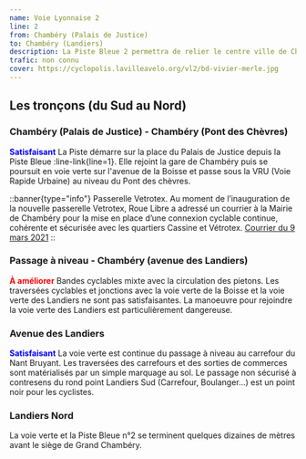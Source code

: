 ```yaml
---
name: Voie Lyonnaise 2
line: 2
from: Chambéry (Palais de Justice)
to: Chambéry (Landiers)
description: La Piste Bleue 2 permettra de relier le centre ville de Chambéry à la zone des Landiers Sud via la gare de Chambéry.
trafic: non connu
cover: https://cyclopolis.lavilleavelo.org/vl2/bd-vivier-merle.jpg
---
```


## Les tronçons (du Sud au Nord)

### Chambéry (Palais de Justice) - Chambéry (Pont des Chèvres)
<span style="color:blue;font-weight:bold">Satisfaisant</span> La Piste démarre sur la place du Palais de Justice depuis la Piste Bleue :line-link{line=1}. Elle rejoint la gare de Chambéry puis se poursuit en voie verte sur l'avenue de la Boisse et passe sous la VRU (Voie Rapide Urbaine) au niveau du Pont des chèvres.

::banner{type="info"}
Passerelle Vetrotex. Au moment de l’inauguration de la nouvelle passerelle Vetrotex, Roue Libre a adressé un courrier à la Mairie de Chambéry pour la mise en place d’une connexion cyclable continue, cohérente et sécurisée avec les quartiers Cassine et Vétrotex. <a href="https://rouelibre.net/wp-content/uploads/2023/05/2021-03-Courrier-RL-a-Chambery.-Liaison-Vetrotex-Cassine-BAT.pdf/" target="_blank">Courrier du 9 mars 2021</a>
::

### Passage à niveau - Chambéry (avenue des Landiers)

<span style="color:red;font-weight:bold">À améliorer</span> Bandes cyclables mixte avec la circulation des pietons.
Les traversées cyclables et jonctions avec la voie verte de la Boisse et la voie verte des Landiers ne sont pas satisfaisantes. La manoeuvre pour rejoindre la voie verte des Landiers est particulièrement dangereuse.

### Avenue des Landiers

<span style="color:blue;font-weight:bold">Satisfaisant</span> La voie verte est continue du passage à niveau au carrefour du Nant Bruyant.
Les traversées des carrefours et des sorties de commerces sont matérialisés par un simple marquage au sol.
Le passage non sécurisé à contresens du rond point Landiers Sud (Carrefour, Boulanger...) est un point noir pour les cyclistes.

### Landiers Nord

La voie verte et la Piste Bleue n°2 se terminent quelques dizaines de mètres avant le siège de Grand Chambéry.